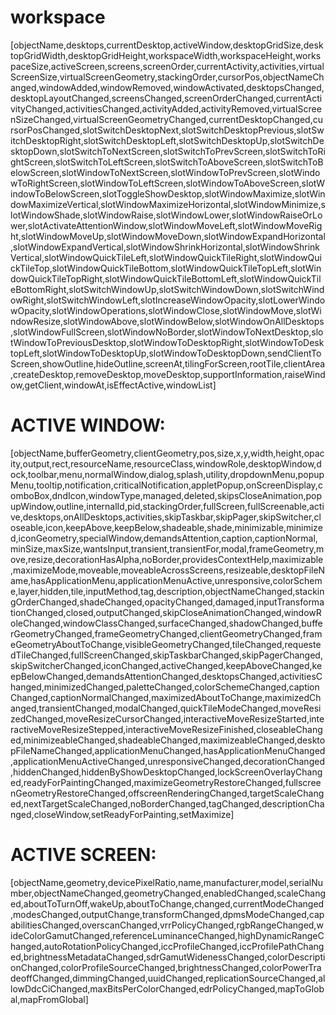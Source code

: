 # workspace

[objectName,desktops,currentDesktop,activeWindow,desktopGridSize,desktopGridWidth,desktopGridHeight,workspaceWidth,workspaceHeight,workspaceSize,activeScreen,screens,screenOrder,currentActivity,activities,virtualScreenSize,virtualScreenGeometry,stackingOrder,cursorPos,objectNameChanged,windowAdded,windowRemoved,windowActivated,desktopsChanged,desktopLayoutChanged,screensChanged,screenOrderChanged,currentActivityChanged,activitiesChanged,activityAdded,activityRemoved,virtualScreenSizeChanged,virtualScreenGeometryChanged,currentDesktopChanged,cursorPosChanged,slotSwitchDesktopNext,slotSwitchDesktopPrevious,slotSwitchDesktopRight,slotSwitchDesktopLeft,slotSwitchDesktopUp,slotSwitchDesktopDown,slotSwitchToNextScreen,slotSwitchToPrevScreen,slotSwitchToRightScreen,slotSwitchToLeftScreen,slotSwitchToAboveScreen,slotSwitchToBelowScreen,slotWindowToNextScreen,slotWindowToPrevScreen,slotWindowToRightScreen,slotWindowToLeftScreen,slotWindowToAboveScreen,slotWindowToBelowScreen,slotToggleShowDesktop,slotWindowMaximize,slotWindowMaximizeVertical,slotWindowMaximizeHorizontal,slotWindowMinimize,slotWindowShade,slotWindowRaise,slotWindowLower,slotWindowRaiseOrLower,slotActivateAttentionWindow,slotWindowMoveLeft,slotWindowMoveRight,slotWindowMoveUp,slotWindowMoveDown,slotWindowExpandHorizontal,slotWindowExpandVertical,slotWindowShrinkHorizontal,slotWindowShrinkVertical,slotWindowQuickTileLeft,slotWindowQuickTileRight,slotWindowQuickTileTop,slotWindowQuickTileBottom,slotWindowQuickTileTopLeft,slotWindowQuickTileTopRight,slotWindowQuickTileBottomLeft,slotWindowQuickTileBottomRight,slotSwitchWindowUp,slotSwitchWindowDown,slotSwitchWindowRight,slotSwitchWindowLeft,slotIncreaseWindowOpacity,slotLowerWindowOpacity,slotWindowOperations,slotWindowClose,slotWindowMove,slotWindowResize,slotWindowAbove,slotWindowBelow,slotWindowOnAllDesktops,slotWindowFullScreen,slotWindowNoBorder,slotWindowToNextDesktop,slotWindowToPreviousDesktop,slotWindowToDesktopRight,slotWindowToDesktopLeft,slotWindowToDesktopUp,slotWindowToDesktopDown,sendClientToScreen,showOutline,hideOutline,screenAt,tilingForScreen,rootTile,clientArea,createDesktop,removeDesktop,moveDesktop,supportInformation,raiseWindow,getClient,windowAt,isEffectActive,windowList]



# ACTIVE WINDOW:


[objectName,bufferGeometry,clientGeometry,pos,size,x,y,width,height,opacity,output,rect,resourceName,resourceClass,windowRole,desktopWindow,dock,toolbar,menu,normalWindow,dialog,splash,utility,dropdownMenu,popupMenu,tooltip,notification,criticalNotification,appletPopup,onScreenDisplay,comboBox,dndIcon,windowType,managed,deleted,skipsCloseAnimation,popupWindow,outline,internalId,pid,stackingOrder,fullScreen,fullScreenable,active,desktops,onAllDesktops,activities,skipTaskbar,skipPager,skipSwitcher,closeable,icon,keepAbove,keepBelow,shadeable,shade,minimizable,minimized,iconGeometry,specialWindow,demandsAttention,caption,captionNormal,minSize,maxSize,wantsInput,transient,transientFor,modal,frameGeometry,move,resize,decorationHasAlpha,noBorder,providesContextHelp,maximizable,maximizeMode,moveable,moveableAcrossScreens,resizeable,desktopFileName,hasApplicationMenu,applicationMenuActive,unresponsive,colorScheme,layer,hidden,tile,inputMethod,tag,description,objectNameChanged,stackingOrderChanged,shadeChanged,opacityChanged,damaged,inputTransformationChanged,closed,outputChanged,skipCloseAnimationChanged,windowRoleChanged,windowClassChanged,surfaceChanged,shadowChanged,bufferGeometryChanged,frameGeometryChanged,clientGeometryChanged,frameGeometryAboutToChange,visibleGeometryChanged,tileChanged,requestedTileChanged,fullScreenChanged,skipTaskbarChanged,skipPagerChanged,skipSwitcherChanged,iconChanged,activeChanged,keepAboveChanged,keepBelowChanged,demandsAttentionChanged,desktopsChanged,activitiesChanged,minimizedChanged,paletteChanged,colorSchemeChanged,captionChanged,captionNormalChanged,maximizedAboutToChange,maximizedChanged,transientChanged,modalChanged,quickTileModeChanged,moveResizedChanged,moveResizeCursorChanged,interactiveMoveResizeStarted,interactiveMoveResizeStepped,interactiveMoveResizeFinished,closeableChanged,minimizeableChanged,shadeableChanged,maximizeableChanged,desktopFileNameChanged,applicationMenuChanged,hasApplicationMenuChanged,applicationMenuActiveChanged,unresponsiveChanged,decorationChanged,hiddenChanged,hiddenByShowDesktopChanged,lockScreenOverlayChanged,readyForPaintingChanged,maximizeGeometryRestoreChanged,fullscreenGeometryRestoreChanged,offscreenRenderingChanged,targetScaleChanged,nextTargetScaleChanged,noBorderChanged,tagChanged,descriptionChanged,closeWindow,setReadyForPainting,setMaximize]


# ACTIVE SCREEN:

[objectName,geometry,devicePixelRatio,name,manufacturer,model,serialNumber,objectNameChanged,geometryChanged,enabledChanged,scaleChanged,aboutToTurnOff,wakeUp,aboutToChange,changed,currentModeChanged,modesChanged,outputChange,transformChanged,dpmsModeChanged,capabilitiesChanged,overscanChanged,vrrPolicyChanged,rgbRangeChanged,wideColorGamutChanged,referenceLuminanceChanged,highDynamicRangeChanged,autoRotationPolicyChanged,iccProfileChanged,iccProfilePathChanged,brightnessMetadataChanged,sdrGamutWidenessChanged,colorDescriptionChanged,colorProfileSourceChanged,brightnessChanged,colorPowerTradeoffChanged,dimmingChanged,uuidChanged,replicationSourceChanged,allowDdcCiChanged,maxBitsPerColorChanged,edrPolicyChanged,mapToGlobal,mapFromGlobal]
